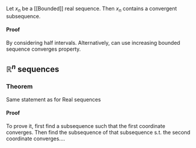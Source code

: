 Let $x_n$ be a [[Bounded]] real sequence. 
Then $x_n$ contains a convergent subsequence.
#### Proof
By considering half intervals. 
Alternatively, can use increasing bounded sequence converges property.

## $\mathbb{R}^n$ sequences
### Theorem
Same statement as for Real sequences

#### Proof
To prove it, first find a subsequence such that the first coordinate converges. 
Then find the subsequence of that subsequence s.t. the second coordinate converges.... 